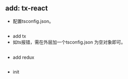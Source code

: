 ## add: tx-react
- 配置tsconfig.json。
## 
- add tx
- 如ts报错，需在外层加一个tsconfig.json 为空对象即可。
## 
- add redux
##
- init